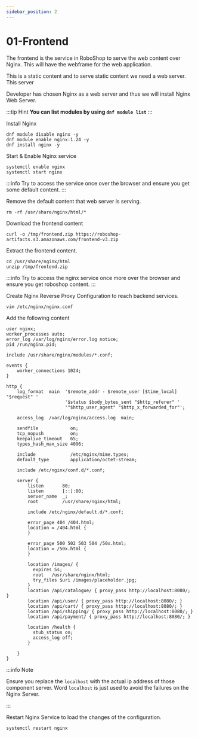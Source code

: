 ```yaml
---
sidebar_position: 2
---
```


# 01-Frontend

The frontend is the service in RoboShop to serve the web content over Nginx. This will have the webframe for the web application.

This is a static content and to serve static content we need a web server. This server

Developer has chosen Nginx as a web server and thus we will install Nginx Web Server. 

:::tip Hint
**You can list modules by using `dnf module list`**
:::

Install Nginx 
```shell
dnf module disable nginx -y
dnf module enable nginx:1.24 -y
dnf install nginx -y
```

Start & Enable Nginx service 
```shell
systemctl enable nginx 
systemctl start nginx 
```

:::info
Try to access the service once over the browser and ensure you get some default content.
:::


Remove the default content that web server is serving. 

```shell
rm -rf /usr/share/nginx/html/* 
```

Download the frontend content

```shell
curl -o /tmp/frontend.zip https://roboshop-artifacts.s3.amazonaws.com/frontend-v3.zip
```

Extract the frontend content.

```shell
cd /usr/share/nginx/html 
unzip /tmp/frontend.zip
```

:::info
Try to access the nginx service once more over the browser and ensure you get roboshop content.
:::

Create Nginx Reverse Proxy Configuration to reach backend services.

```shell 
vim /etc/nginx/nginx.conf
```

Add the following content 

```nginx configuration title=/etc/nginx/nginx.conf 
user nginx;
worker_processes auto;
error_log /var/log/nginx/error.log notice;
pid /run/nginx.pid;

include /usr/share/nginx/modules/*.conf;

events {
    worker_connections 1024;
}

http {
    log_format  main  '$remote_addr - $remote_user [$time_local] "$request" '
                      '$status $body_bytes_sent "$http_referer" '
                      '"$http_user_agent" "$http_x_forwarded_for"';

    access_log  /var/log/nginx/access.log  main;

    sendfile            on;
    tcp_nopush          on;
    keepalive_timeout   65;
    types_hash_max_size 4096;

    include             /etc/nginx/mime.types;
    default_type        application/octet-stream;

    include /etc/nginx/conf.d/*.conf;

    server {
        listen       80;
        listen       [::]:80;
        server_name  _;
        root         /usr/share/nginx/html;

        include /etc/nginx/default.d/*.conf;

        error_page 404 /404.html;
        location = /404.html {
        }

        error_page 500 502 503 504 /50x.html;
        location = /50x.html {
        }

        location /images/ {
          expires 5s;
          root   /usr/share/nginx/html;
          try_files $uri /images/placeholder.jpg;
        }
        location /api/catalogue/ { proxy_pass http://localhost:8080/; }
        location /api/user/ { proxy_pass http://localhost:8080/; }
        location /api/cart/ { proxy_pass http://localhost:8080/; }
        location /api/shipping/ { proxy_pass http://localhost:8080/; }
        location /api/payment/ { proxy_pass http://localhost:8080/; }

        location /health {
          stub_status on;
          access_log off;
        }

    }
}
```

:::info Note

Ensure you replace the `localhost` with the actual ip address of those component server. Word `localhost` is just used to avoid the failures on the Nginx Server.

:::


Restart Nginx Service to load the changes of the configuration.

```shell 
systemctl restart nginx 
```

